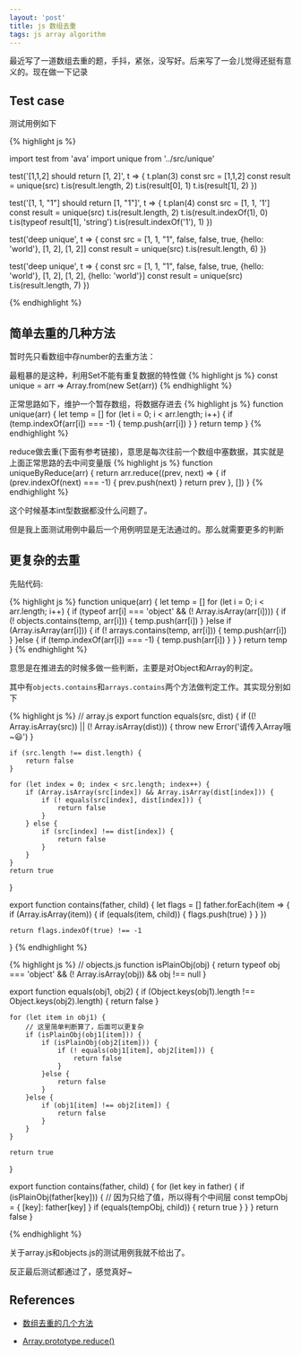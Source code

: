 ```yaml
---
layout: 'post'
title: js 数组去重
tags: js array algorithm
---
```


最近写了一道数组去重的题，手抖，紧张，没写好。后来写了一会儿觉得还挺有意义的。现在做一下记录

## Test case

测试用例如下

{% highlight js %}

import test from 'ava'
import unique from '../src/unique'

test('[1,1,2] should return [1, 2]', t => {
    t.plan(3)
    const src = [1,1,2]
    const result = unique(src)
    t.is(result.length, 2)
    t.is(result[0], 1)
    t.is(result[1], 2)
})

test('[1, 1, "1"] should return [1, "1"]', t => {
    t.plan(4)
    const src = [1, 1, '1']
    const result = unique(src)
    t.is(result.length, 2)
    t.is(result.indexOf(1), 0)
    t.is(typeof result[1], 'string')
    t.is(result.indexOf('1'), 1)
})

test('deep unique', t => {
    const src = [1, 1, "1", false, false, true, {hello: 'world'}, [1, 2], [1, 2]]
    const result = unique(src)
    t.is(result.length, 6)
})

test('deep unique', t => {
    const src = [1, 1, "1", false, false, true, {hello: 'world'}, [1, 2], [1, 2], {hello: 'world'}]
    const result = unique(src)
    t.is(result.length, 7)
})

{% endhighlight %}

## 简单去重的几种方法

暂时先只看数组中存number的去重方法：

最粗暴的是这种，利用Set不能有重复数据的特性做
{% highlight js %}
const unique = arr => Array.from(new Set(arr))
{% endhighlight %}

正常思路如下，维护一个暂存数组，将数据存进去
{% highlight js %}
function unique(arr) {
    let temp = []
    for (let i = 0; i < arr.length; i++) {
        if (temp.indexOf(arr[i]) === -1) {
            temp.push(arr[i])
        }
    }
    return temp
}
{% endhighlight %}

reduce做去重(下面有参考链接)，意思是每次往前一个数组中塞数据，其实就是上面正常思路的去中间变量版
{% highlight js %}
function uniqueByReduce(arr) {
    return arr.reduce((prev, next) => {
        if (prev.indexOf(next) === -1) {
            prev.push(next)
        }
        return prev
    }, [])
}
{% endhighlight %}

这个时候基本int型数据都没什么问题了。

但是我上面测试用例中最后一个用例明显是无法通过的。那么就需要更多的判断

## 更复杂的去重

先贴代码:

{% highlight js %}
function unique(arr) {
    let temp = []
    for (let i = 0; i < arr.length; i++) {
        if (typeof arr[i] === 'object' && (! Array.isArray(arr[i]))) {
            if (! objects.contains(temp, arr[i])) {
                temp.push(arr[i])
            }
        }else if (Array.isArray(arr[i])) {
            if (! arrays.contains(temp, arr[i])) {
                temp.push(arr[i])
            }
        }else {
            if (temp.indexOf(arr[i]) === -1) {
                temp.push(arr[i])
            }
        }
    }
    return temp
}
{% endhighlight %}

意思是在推进去的时候多做一些判断，主要是对Object和Array的判定。

其中有`objects.contains`和`arrays.contains`两个方法做判定工作。其实现分别如下

{% highlight js %}
// array.js
export function equals(src, dist) {
    if ((! Array.isArray(src)) || (! Array.isArray(dist))) {
        throw new Error('请传入Array哦~😃')
    }

    if (src.length !== dist.length) {
        return false
    }

    for (let index = 0; index < src.length; index++) {
        if (Array.isArray(src[index]) && Array.isArray(dist[index])) {
            if (! equals(src[index], dist[index])) {
                return false
            }
        } else {
            if (src[index] !== dist[index]) {
                return false
            }
        }
    }
    return true
}

export function contains(father, child) {
    let flags = []
    father.forEach(item => {
        if (Array.isArray(item)) {
            if (equals(item, child)) {
                flags.push(true)
            }
        }
    })

    return flags.indexOf(true) !== -1
}
{% endhighlight %}

{% highlight js %}
// objects.js
function isPlainObj(obj) {
    return typeof obj === 'object' && (! Array.isArray(obj)) && obj !== null
}

export function equals(obj1, obj2) {
    if (Object.keys(obj1).length !== Object.keys(obj2).length) {
        return false
    }

    for (let item in obj1) {
        // 这里简单判断算了，后面可以更复杂
        if (isPlainObj(obj1[item])) {
            if (isPlainObj(obj2[item])) {
                if (! equals(obj1[item], obj2[item])) {
                    return false
                }
            }else {
                return false
            }
        }else {
            if (obj1[item] !== obj2[item]) {
                return false
            }
        }
    }

    return true
}

export function contains(father, child) {
    for (let key in father) {
        if (isPlainObj(father[key])) {
            // 因为只给了值，所以得有个中间层
            const tempObj = {
                [key]: father[key]
            }
            if (equals(tempObj, child)) {
                return true
            }
        }
    }
    return false
}

{% endhighlight %}

关于array.js和objects.js的测试用例我就不给出了。

反正最后测试都通过了，感觉真好~

## References

* [数组去重的几个方法](http://www.zhuowenli.com/frontend/array-unique.html)

* [Array.prototype.reduce()](https://developer.mozilla.org/en-US/docs/Web/JavaScript/Reference/Global_Objects/Array/Reduce)
